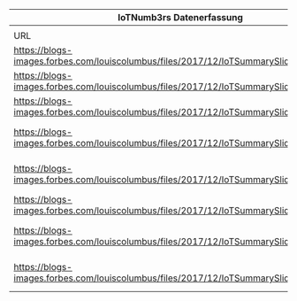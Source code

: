|IoTNumb3rs Datenerfassung|||||||||||
| ---- | ---- | ---- | ---- | ---- | ---- | ---- | ---- | ---- | ---- | ---- |
||||||||||||
|URL|home_url|filename|device_class|device_count|market_class|market_volume|prognosis_year|publication_year|authorship_class|Dropbox folder|
|https://blogs-images.forbes.com/louiscolumbus/files/2017/12/IoTSummarySlideAugmate.jpg|https://www.forbes.com/sites/louiscolumbus/2017/12/10/2017-roundup-of-internet-of-things-forecasts/#58833e1b1480|file47_IoTSummarySlideAugmate.jpg|||Iot global market|90000000000|2015|2017|expert (Blogger)|Pattoho/20181122-1800|
|https://blogs-images.forbes.com/louiscolumbus/files/2017/12/IoTSummarySlideAugmate.jpg|https://www.forbes.com/sites/louiscolumbus/2017/12/10/2017-roundup-of-internet-of-things-forecasts/#58833e1b1480|file47_IoTSummarySlideAugmate.jpg|||Iot global market|1.1E+11|2020|||Pattoho/20181122-1800|
|https://blogs-images.forbes.com/louiscolumbus/files/2017/12/IoTSummarySlideAugmate.jpg|https://www.forbes.com/sites/louiscolumbus/2017/12/10/2017-roundup-of-internet-of-things-forecasts/#58833e1b1480|file47_IoTSummarySlideAugmate.jpg|||Iot global market|1.2389E+11|2021|||Pattoho/20181122-1800|
|https://blogs-images.forbes.com/louiscolumbus/files/2017/12/IoTSummarySlideAugmate.jpg|https://www.forbes.com/sites/louiscolumbus/2017/12/10/2017-roundup-of-internet-of-things-forecasts/#58833e1b1480|file47_IoTSummarySlideAugmate.jpg|||impact global economy|1.42E+13|2020|||Pattoho/20181122-1800|
|https://blogs-images.forbes.com/louiscolumbus/files/2017/12/IoTSummarySlideAugmate.jpg|https://www.forbes.com/sites/louiscolumbus/2017/12/10/2017-roundup-of-internet-of-things-forecasts/#58833e1b1480|file47_IoTSummarySlideAugmate.jpg|||country value United States|7.1E+12|2030|||Pattoho/20181122-1800|
|https://blogs-images.forbes.com/louiscolumbus/files/2017/12/IoTSummarySlideAugmate.jpg|https://www.forbes.com/sites/louiscolumbus/2017/12/10/2017-roundup-of-internet-of-things-forecasts/#58833e1b1480|file47_IoTSummarySlideAugmate.jpg|||country value China|1.8E+12|2030|||Pattoho/20181122-1800|
|https://blogs-images.forbes.com/louiscolumbus/files/2017/12/IoTSummarySlideAugmate.jpg|https://www.forbes.com/sites/louiscolumbus/2017/12/10/2017-roundup-of-internet-of-things-forecasts/#58833e1b1480|file47_IoTSummarySlideAugmate.jpg|||country value Germany|7E+11|2030|||Pattoho/20181122-1800|
|https://blogs-images.forbes.com/louiscolumbus/files/2017/12/IoTSummarySlideAugmate.jpg|https://www.forbes.com/sites/louiscolumbus/2017/12/10/2017-roundup-of-internet-of-things-forecasts/#58833e1b1480|file47_IoTSummarySlideAugmate.jpg|||country value United Kingdom|5.31E+11|2030|||Pattoho/20181122-1800|
